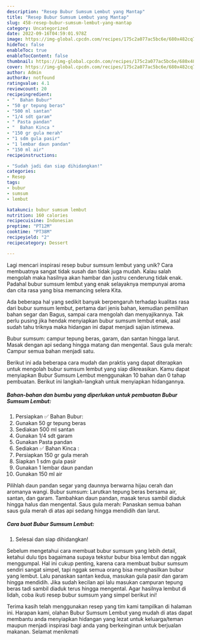 ```yaml
---
description: "Resep Bubur Sumsum Lembut yang Mantap"
title: "Resep Bubur Sumsum Lembut yang Mantap"
slug: 458-resep-bubur-sumsum-lembut-yang-mantap
category: Uncategorized
date: 2022-09-16T04:59:01.978Z
image: https://img-global.cpcdn.com/recipes/175c2a077ac5bc6e/680x482cq70/bubur-sumsum-lembut-foto-resep-utama.jpg
hideToc: false
enableToc: true
enableTocContent: false
thumbnail: https://img-global.cpcdn.com/recipes/175c2a077ac5bc6e/680x482cq70/bubur-sumsum-lembut-foto-resep-utama.jpg
cover: https://img-global.cpcdn.com/recipes/175c2a077ac5bc6e/680x482cq70/bubur-sumsum-lembut-foto-resep-utama.jpg
author: Admin
authorAv: notfound
ratingvalue: 4.1
reviewcount: 20
recipeingredient:
- "  Bahan Bubur"
- "50 gr tepung beras"
- "500 ml santan"
- "1/4 sdt garam"
- " Pasta pandan"
- "  Bahan Kinca "
- "150 gr gula merah"
- "1 sdm gula pasir"
- "1 lembar daun pandan"
- "150 ml air"
recipeinstructions:

- "Sudah jadi dan siap dihidangkan!"
categories:
- Resep
tags:
- bubur
- sumsum
- lembut

katakunci: bubur sumsum lembut 
nutrition: 160 calories
recipecuisine: Indonesian
preptime: "PT12M"
cooktime: "PT38M"
recipeyield: "2"
recipecategory: Dessert

---
```





Lagi mencari inspirasi resep bubur sumsum lembut yang unik? Cara membuatnya sangat tidak susah dan tidak juga mudah. Kalau salah mengolah maka hasilnya akan hambar dan justru cenderung tidak enak. Padahal bubur sumsum lembut yang enak selayaknya mempunyai aroma dan cita rasa yang bisa memancing selera Kita.





Ada beberapa hal yang sedikit banyak berpengaruh terhadap kualitas rasa dari bubur sumsum lembut, pertama dari jenis bahan, kemudian pemilihan bahan segar dan Bagus, sampai cara mengolah dan menyajikannya. Tak perlu pusing jika hendak menyiapkan bubur sumsum lembut enak,      asal sudah tahu triknya maka hidangan ini dapat menjadi sajian istimewa.














Bubur sumsum: campur tepung beras, garam, dan santan hingga larut. Masak dengan api sedang hingga matang dan mengental. Saus gula merah: Campur semua bahan menjadi satu.






Berikut ini ada beberapa cara mudah dan praktis yang dapat diterapkan untuk mengolah bubur sumsum lembut yang siap dikreasikan. Kamu dapat menyiapkan Bubur Sumsum Lembut menggunakan 10 bahan dan 0 tahap pembuatan. Berikut ini langkah-langkah untuk menyiapkan hidangannya.

<!--inarticleads1-->

##### Bahan-bahan dan bumbu yang diperlukan untuk pembuatan Bubur Sumsum Lembut:

1. Persiapkan  ✅ Bahan Bubur:
1. Gunakan 50 gr tepung beras
1. Sediakan 500 ml santan
1. Gunakan 1/4 sdt garam
1. Gunakan  Pasta pandan
1. Sediakan  ✅ Bahan Kinca :
1. Persiapkan 150 gr gula merah
1. Siapkan 1 sdm gula pasir
1. Gunakan 1 lembar daun pandan
1. Gunakan 150 ml air


Pilihlah daun pandan segar yang daunnya berwarna hijau cerah dan aromanya wangi. Bubur sumsum: Larutkan tepung beras bersama air, santan, dan garam. Tambahkan daun pandan, masak terus sambil diaduk hingga halus dan mengental. Saus gula merah: Panaskan semua bahan saus gula merah di atas api sedang hingga mendidih dan larut. 

<!--inarticleads2-->

##### Cara buat Bubur Sumsum Lembut:


1. Selesai dan siap dihidangkan!

Sebelum mengetahui cara membuat bubur sumsum yang lebih detail, ketahui dulu tips bagaimana supaya tekstur bubur bisa lembut dan nggak menggumpal. Hal ini cukup penting, karena cara membuat bubur sumsum sendiri sangat simpel, tapi nggak semua orang bisa menghasilkan bubur yang lembut. Lalu panaskan santan kedua, masukan gula pasir dan garam hingga mendidih. Jika sudah kecilan api lalu masukan campuran tepung beras tadi sambil diaduk terus hingga mengental. Agar hasilnya lembut di lidah, coba ikuti resep bubur sumsum yang simpel berikut ini! 

Terima kasih telah menggunakan resep yang tim kami tampilkan di halaman ini. Harapan kami, olahan Bubur Sumsum Lembut yang mudah di atas dapat membantu anda menyiapkan hidangan yang lezat untuk keluarga/teman maupun menjadi inspirasi bagi anda yang berkeinginan untuk berjualan makanan. Selamat menikmati
